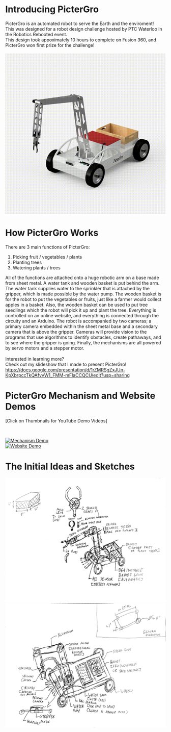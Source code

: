 # Introducing PicterGro
PicterGro is an automated robot to serve the Earth and the enviroment! <br>
This was designed for a robot design challenge hosted by PTC Waterloo in the Robotics Rebooted event. <br>
This design took appoximately 10 hours to complete on Fusion 360, and PicterGro won first prize for the challenge! <br><br>
![pictergro-revolve](images/pictergro-spin.gif)
 
# How PicterGro Works
There are 3 main functions of PicterGro: <br>
1. Picking fruit / vegetables / plants
2. Planting trees
3. Watering plants / trees

All of the functions are attached onto a huge robotic arm on a base made from sheet metal. A water tank and wooden basket is put behind the arm. The water tank supplies water to the sprinkler that is attached by the gripper, which is made possible by the water pump. The wooden basket is for the robot to put the vegetables or fruits, just like a farmer would collect apples in a basket. Also, the wooden basket can be used to put tree seedlings which the robot will pick it up and plant the tree. Everything is controlled on an online website, and everything is connected through the circuity and an Arduino. The robot is accompanied by two cameras; a primary camera embedded within the sheet metal base and a secondary camera that is above the gripper. Cameras will provide vision to the programs that use algorithms to identify obstacles, create pathaways, and to see where the gripper is going. Finally, the mechanisms are all powered by servo motors and a stepper motor. 
<br><br>
Interested in learning more? <br> Check out my slideshow that I made to present PicterGro! <br>
https://docs.google.com/presentation/d/1rZMRSgZxJUn-KpXbrpccTkQAfvvW1_FMM-mFlaCCQCU/edit?usp=sharing 


# PicterGro Mechanism and Website Demos
[Click on Thumbnails for YouTube Demo Videos]

<br>

[![Mechanism Demo](https://img.youtube.com/vi/KYv3w1Pnx6c/0.jpg)](https://www.youtube.com/watch?v=KYv3w1Pnx6c) <br>
[![Website Demo](https://img.youtube.com/vi/GkVJrcjmVm4/0.jpg)](https://www.youtube.com/watch?v=GkVJrcjmVm4)

# The Initial Ideas and Sketches
<img src="images/sketch1.png" width="800">
<img src="images/sketch2.png" width="800">

